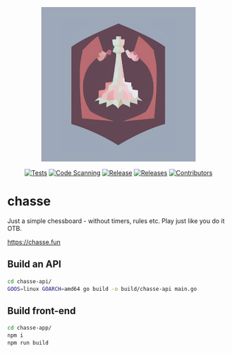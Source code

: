 <p align="center">
 <img src="img/logo2.png" width="350">
</p>
<div align="center">

  <a href="">![Tests](https://github.com/leonidasdeim/app-chessboard/actions/workflows/go.yml/badge.svg)</a>
  <a href="">![Code Scanning](https://github.com/leonidasdeim/app-chessboard/actions/workflows/codeql.yml/badge.svg)</a>
  <a href="">![Release](https://badgen.net/github/release/leonidasdeim/app-chessboard/)</a>
  <a href="">![Releases](https://badgen.net/github/releases/leonidasdeim/app-chessboard)</a>
  <a href="">![Contributors](https://badgen.net/github/contributors/leonidasdeim/app-chessboard)</a>
  
</div>

# chasse

Just a simple chessboard - without timers, rules etc. Play just like you do it OTB.

<https://chasse.fun>

## Build an API

```bash
cd chasse-api/
GOOS=linux GOARCH=amd64 go build -o build/chasse-api main.go
```

## Build front-end

```bash
cd chasse-app/
npm i
npm run build
```
